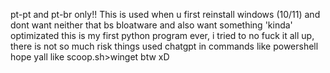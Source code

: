 pt-pt and pt-br only!!
This is used when u first reinstall windows (10/11) and dont want neither that bs bloatware and also want something 'kinda' optimizated
this is my first python program ever, i tried to no fuck it all up, there is not so much risk things
used chatgpt in commands like powershell
hope yall like
scoop.sh>winget btw xD
